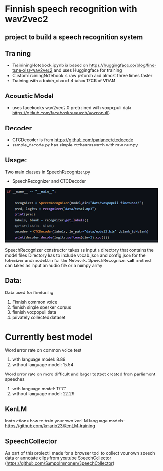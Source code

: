 # Finnish speech recognition with wav2vec2

## project to build a speech recognition system

## Training
- TraininingNotebook.ipynb is based on https://huggingface.co/blog/fine-tune-xlsr-wav2vec2 and uses Huggingface for training
- CustomTrainingNotebook is raw pytorch and almost three times faster
- Training with a batch_size of 4 takes 17GB of VRAM

## Acoustic Model
- uses facebooks wav2vec2.0 pretrained with voxpopuli data https://github.com/facebookresearch/voxpopuli)

## Decoder

- CTCDecoder is from https://github.com/parlance/ctcdecode
- sample_decode.py has simple ctcbeamsearch with raw numpy 

## Usage:

Two main classes in SpeechRecognizer.py
- SpeechRecognizer and CTCDecoder

![alt text](https://github.com/SampoImmonen/Finnish-SpeechRecognition/blob/main/images/sample.PNG)

SpeechRecognizer constructor takes as input a directory that contains the model files
Directory has to include vocab.json and config.json for the tokenizer and model.bin for the Network.
SpeechRecognizer __call__ method can takes as input an audio file or a numpy array

## Data:
Data used for finetuning
1. Finnish common voice
2. finnish single speaker corpus 
3. finnish voxpopuli data
4. privately collected dataset

# Currently best model
Word error rate on common voice test
1. with language model: 8.89
2. without language model: 15.54

Word error rate on more difficult and larger testset created from parliament speeches
1. with language model: 17.77
2. without language model: 22.29

## KenLM

Instructions how to train your own kenLM language models: https://github.com/kmario23/KenLM-training

## SpeechCollector

As part of this project I made for a browser tool to collect your own speech data or annotate clips from youtube
SpeechCollector (https://github.com/SampoImmonen/SpeechCollector)
